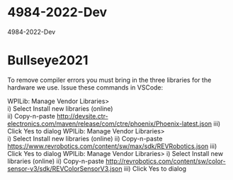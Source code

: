 # 4984-2022-Dev
4984-2022-Dev

# Bullseye2021

To remove compiler errors you must bring in the three libraries for the hardware we use. Issue these commands in VSCode:

WPILib: Manage Vendor Libraries>  
    i) Select Install new libraries (online)  
   ii) Copy-n-paste http://devsite.ctr-electronics.com/maven/release/com/ctre/phoenix/Phoenix-latest.json
  iii) Click Yes to dialog
WPILib: Manage Vendor Libraries>  
    i) Select Install new libraries (online) 
   ii) Copy-n-paste https://www.revrobotics.com/content/sw/max/sdk/REVRobotics.json 
  iii) Click Yes to dialog
WPILib: Manage Vendor Libraries>
    i) Select Install new libraries (online)
   ii) Copy-n-paste http://revrobotics.com/content/sw/color-sensor-v3/sdk/REVColorSensorV3.json
  iii) Click Yes to dialog
